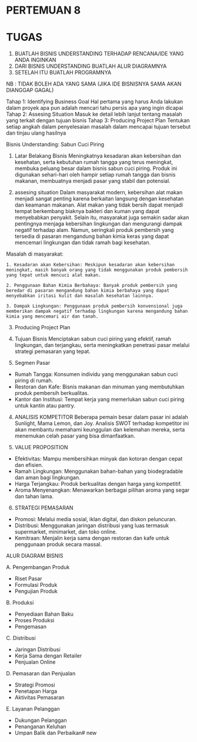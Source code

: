 # PERTEMUAN 8

# TUGAS

1. BUATLAH BISNIS UNDERSTANDING TERHADAP RENCANA/IDE YANG ANDA INGINKAN
2. DARI BISNIS UNDERSTANDING BUATLAH ALUR DIAGRAMNYA
3. SETELAH ITU BUATLAH PROGRAMNYA

NB : TIDAK BOLEH ADA YANG SAMA (JIKA IDE BISNISNYA SAMA AKAN DIANGGAP GAGAL)

Tahap 1: Identifying Business Goal Hal pertama yang harus Anda lakukan dalam proyek apa pun adalah mencari tahu persis apa yang ingin dicapai
Tahap 2: Assesing Situation Masuk ke detail lebih lanjut tentang masalah yang terkait dengan tujuan bisnis
Tahap 3: Producing Project Plan Tentukan setiap angkah dalam penyelesaian masalah dalam mencapai tujuan tersebut dan tinjau ulang hasilnya

Bisnis Understanding: Sabun Cuci Piring

1. Latar Belakang Bisnis
Meningkatnya kesadaran akan kebersihan dan kesehatan, serta kebutuhan rumah tangga yang terus meningkat, membuka peluang besar dalam bisnis sabun cuci piring. Produk ini digunakan sehari-hari oleh hampir setiap rumah tangga dan bisnis makanan, membuatnya menjadi pasar yang stabil dan potensial.



2. assesing situation 
    Dalam masyarakat modern, kebersihan alat makan menjadi sangat penting karena berkaitan langsung dengan kesehatan dan keamanan makanan. Alat makan yang tidak bersih dapat menjadi tempat berkembang biaknya bakteri dan kuman yang dapat menyebabkan penyakit. Selain itu, masyarakat juga semakin sadar akan pentingnya menjaga kebersihan lingkungan dan mengurangi dampak negatif terhadap alam. Namun, seringkali produk pembersih yang tersedia di pasaran mengandung bahan kimia keras yang dapat mencemari lingkungan dan tidak ramah bagi kesehatan.

Masalah di masyarakat:

    1. Kesadaran akan Kebersihan: Meskipun kesadaran akan kebersihan meningkat, masih banyak orang yang tidak menggunakan produk pembersih yang tepat untuk mencuci alat makan.

    2. Penggunaan Bahan Kimia Berbahaya: Banyak produk pembersih yang beredar di pasaran mengandung bahan kimia berbahaya yang dapat menyebabkan iritasi kulit dan masalah kesehatan lainnya.

    3. Dampak Lingkungan: Penggunaan produk pembersih konvensional juga memberikan dampak negatif terhadap lingkungan karena mengandung bahan kimia yang mencemari air dan tanah.


3. Producing Project Plan 




2. Tujuan Bisnis
Menciptakan sabun cuci piring yang efektif, ramah lingkungan, dan terjangkau, serta meningkatkan penetrasi pasar melalui strategi pemasaran yang tepat.

3. Segmen Pasar
* Rumah Tangga: Konsumen individu yang menggunakan sabun cuci piring di rumah.
* Restoran dan Kafe: Bisnis makanan dan minuman yang membutuhkan produk pembersih     berkualitas.
* Kantor dan Institusi: Tempat kerja yang memerlukan sabun cuci piring untuk kantin atau pantry.

4. ANALISIS KOMPETITOR
Beberapa pemain besar dalam pasar ini adalah Sunlight, Mama Lemon, dan Joy. Analisis SWOT terhadap kompetitor ini akan membantu memahami keunggulan dan kelemahan mereka, serta menemukan celah pasar yang bisa dimanfaatkan.

5. VALUE PROPOSITION
* Efektivitas: Mampu membersihkan minyak dan kotoran dengan cepat dan efisien.
* Ramah Lingkungan: Menggunakan bahan-bahan yang biodegradable dan aman bagi lingkungan.
* Harga Terjangkau: Produk berkualitas dengan harga yang kompetitif.
* Aroma Menyenangkan: Menawarkan berbagai pilihan aroma yang segar dan tahan lama.

6. STRATEGI PEMASARAN
* Promosi: Melalui media sosial, iklan digital, dan diskon peluncuran.
* Distribusi: Menggunakan jaringan distribusi yang luas termasuk supermarket, minimarket, dan toko online.
* Kemitraan: Menjalin kerja sama dengan restoran dan kafe untuk penggunaan produk secara massal.

ALUR DIAGRAM BISNIS

A. Pengembangan Produk
* Riset Pasar
* Formulasi Produk
* Pengujian Produk

B. Produksi
* Penyediaan Bahan Baku
* Proses Produksi
* Pengemasan

C. Distribusi
* Jaringan Distribusi
* Kerja Sama dengan Retailer
* Penjualan Online

D. Pemasaran dan Penjualan
* Strategi Promosi
* Penetapan Harga
* Aktivitas Pemasaran

E. Layanan Pelanggan
* Dukungan Pelanggan
* Penanganan Keluhan
* Umpan Balik dan Perbaikan# new
